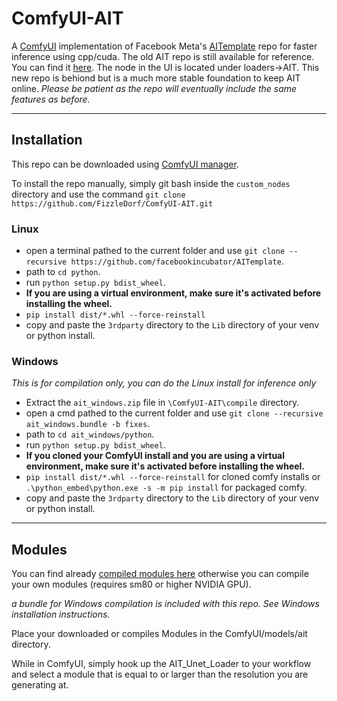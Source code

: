 # ComfyUI-AIT

A [ComfyUI](https://github.com/comfyanonymous/ComfyUI) implementation of Facebook Meta's [AITemplate](https://github.com/facebookincubator/AITemplate) repo for faster inference using cpp/cuda. The old AIT repo is still available for reference. You can find it [here](https://github.com/FizzleDorf/AIT). The node in the UI is located under loaders->AIT. This new repo is behiond but is a much more stable foundation to keep AIT online. *Please be patient as the repo will eventually include the same features as before.*

-----

## Installation

This repo can be downloaded using [ComfyUI manager](https://github.com/ltdrdata/ComfyUI-Manager).

To install the repo manually, simply git bash inside the `custom_nodes` directory and use the command `git clone https://github.com/FizzleDorf/ComfyUI-AIT.git`

### Linux
- open a terminal pathed to the current folder and use `git clone --recursive https://github.com/facebookincubator/AITemplate`.
- path to `cd python`.
- run `python setup.py bdist_wheel`.
- **If you are using a virtual environment, make sure it's activated before installing the wheel.**
- `pip install dist/*.whl --force-reinstall`
- copy and paste the `3rdparty` directory to the `Lib` directory of your venv or python install.

### Windows
*This is for compilation only, you can do the Linux install for inference only*
- Extract the `ait_windows.zip` file in `\ComfyUI-AIT\compile` directory.
- open a cmd pathed to the current folder and use `git clone --recursive ait_windows.bundle -b fixes`.
- path to `cd ait_windows/python`.
- run `python setup.py bdist_wheel`.
- **If you cloned your ComfyUI install and you are using a virtual environment, make sure it's activated before installing the wheel.**
- `pip install dist/*.whl --force-reinstall` for cloned comfy installs or `.\python_embed\python.exe -s -m pip install` for packaged comfy.
- copy and paste the `3rdparty` directory to the `Lib` directory of your venv or python install.

-----

## Modules

You can find already [compiled modules here](https://huggingface.co/Fizzledorf/AITemplateXL) otherwise you can compile your own modules (requires sm80 or higher NVIDIA GPU). 

*a bundle for Windows compilation is included with this repo. See Windows installation instructions.*

Place your downloaded or compiles Modules in the ComfyUI/models/ait directory.

While in ComfyUI, simply hook up the AIT_Unet_Loader to your workflow and select a module that is equal to or larger than the resolution you are generating at.

